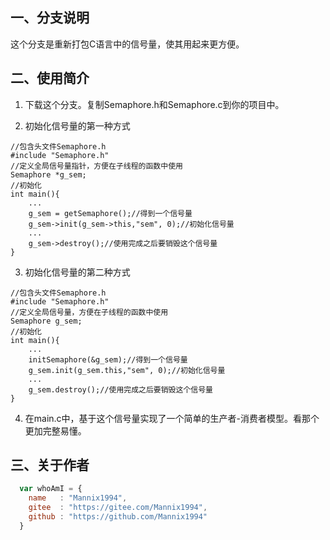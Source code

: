## 一、分支说明
这个分支是重新打包C语言中的信号量，使其用起来更方便。

## 二、使用简介
1. 下载这个分支。复制Semaphore.h和Semaphore.c到你的项目中。

2. 初始化信号量的第一种方式
```
//包含头文件Semaphore.h
#include "Semaphore.h"
//定义全局信号量指针，方便在子线程的函数中使用
Semaphore *g_sem;
//初始化
int main(){
    ...
    g_sem = getSemaphore();//得到一个信号量
    g_sem->init(g_sem->this,"sem", 0);//初始化信号量
    ...
    g_sem->destroy();//使用完成之后要销毁这个信号量
}
```
3. 初始化信号量的第二种方式
```
//包含头文件Semaphore.h
#include "Semaphore.h"
//定义全局信号量，方便在子线程的函数中使用
Semaphore g_sem;
//初始化
int main(){
    ...
    initSemaphore(&g_sem);//得到一个信号量
    g_sem.init(g_sem.this,"sem", 0);//初始化信号量
    ...
    g_sem.destroy();//使用完成之后要销毁这个信号量
}
```

4. 在main.c中，基于这个信号量实现了一个简单的生产者-消费者模型。看那个更加完整易懂。


## 三、关于作者
```javascript
  var whoAmI = {
    name   : "Mannix1994",
    gitee  : "https://gitee.com/Mannix1994",
    github : "https://github.com/Mannix1994"
  }
```
